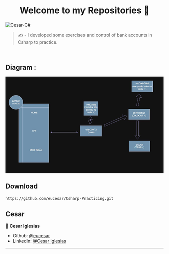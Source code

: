 <h1 align="center">Welcome to my Repositories 🤝</h1>
<p>
  <img align="center" alt="Cesar-C#" height="80" width="50" src="https://cdn.jsdelivr.net/gh/devicons/devicon/icons/csharp/csharp-original.svg">
</p>

> ✍️ - I developed some exercises and control of bank accounts in Csharp to practice.
<br>
<h2> Diagram : </h2>

  <img align="center" alt="Diagrama" src="./img/diagrama.jpg">

## Download

```sh
https://github.com/eucesar/Csharp-Practicing.git
```

## Cesar

👤 **Cesar Iglesias**

* Github: [@eucesar](https://github.com/eucesar)
* LinkedIn: [@Cesar Iglesias](https://www.linkedin.com/in/cesar-iglesias-tecnologia/)

***

